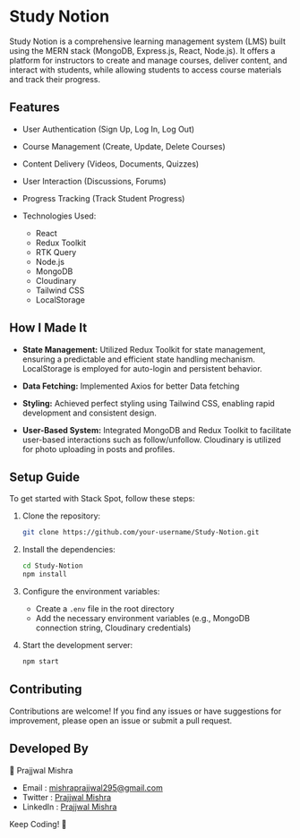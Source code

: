 # Study Notion

Study Notion is a comprehensive learning management system (LMS) built using the MERN stack (MongoDB, Express.js, React, Node.js). It offers a platform for instructors to create and manage courses, deliver content, and interact with students, while allowing students to access course materials and track their progress.

## Features

- User Authentication (Sign Up, Log In, Log Out)
- Course Management (Create, Update, Delete Courses)
- Content Delivery (Videos, Documents, Quizzes)
- User Interaction (Discussions, Forums)
- Progress Tracking (Track Student Progress)

- Technologies Used:
  - React
  - Redux Toolkit
  - RTK Query
  - Node.js
  - MongoDB
  - Cloudinary
  - Tailwind CSS
  - LocalStorage

## How I Made It

- **State Management:** Utilized Redux Toolkit for state management, ensuring a predictable and efficient state handling mechanism. LocalStorage is employed for auto-login and persistent behavior.

- **Data Fetching:** Implemented Axios for better Data fetching

- **Styling:** Achieved perfect styling using Tailwind CSS, enabling rapid development and consistent design.

- **User-Based System:** Integrated MongoDB and Redux Toolkit to facilitate user-based interactions such as follow/unfollow. Cloudinary is utilized for photo uploading in posts and profiles.

## Setup Guide

To get started with Stack Spot, follow these steps:

1. Clone the repository:

   ```bash
   git clone https://github.com/your-username/Study-Notion.git
   ```

2. Install the dependencies:

   ```bash
   cd Study-Notion
   npm install
   ```

3. Configure the environment variables:

   - Create a `.env` file in the root directory
   - Add the necessary environment variables (e.g., MongoDB connection string, Cloudinary credentials)

4. Start the development server:
   ```bash
   npm start
   ```

## Contributing

Contributions are welcome! If you find any issues or have suggestions for improvement, please open an issue or submit a pull request.

## Developed By

👤 Prajjwal Mishra

- Email : mishraprajjwal295@gmail.com
- Twitter : [Prajjwal Mishra](https://twitter.com/Prajjwal295)
- LinkedIn : [Prajjwal Mishra](https://www.linkedin.com/in/prajjwal295)

Keep Coding! 🚀
